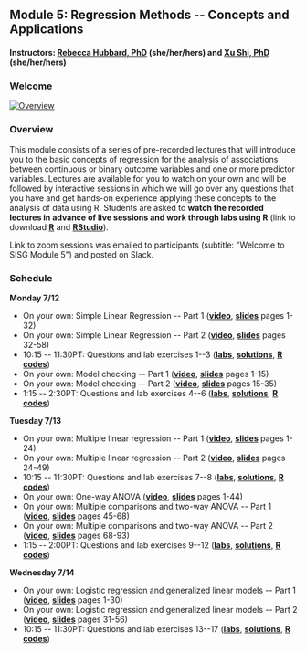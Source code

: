 ## Module 5: Regression Methods -- Concepts and Applications 
#### Instructors: [Rebecca Hubbard, PhD](https://www.med.upenn.edu/ehr-stats) (she/her/hers) and [Xu Shi, PhD](https://www.xuritashi.com) (she/her/hers)

### Welcome
[![Overview](https://i.ytimg.com/vi/pVWQI6F2TpA/mqdefault.jpg)](https://youtu.be/pVWQI6F2TpA)

### Overview
This module consists of a series of pre-recorded lectures that will introduce you to the basic concepts of regression for the analysis of associations between continuous or binary outcome variables and one or more predictor variables. Lectures are available for you to watch on your own and will be followed by interactive sessions in which we will go over any questions that you have and get hands-on experience applying these concepts to the analysis of data using R. Students are asked to **watch the recorded lectures in advance of live sessions and work through labs using R** (link to download **[R](https://cran.r-project.org/)** and **[RStudio](https://rstudio.com/products/rstudio/download/#download)**).

Link to zoom sessions was emailed to participants (subtitle: "Welcome to SISG Module 5") and posted on Slack. 

### Schedule

**Monday 7/12**
* On your own: Simple Linear Regression -- Part 1 (**[video](https://youtu.be/DbhWwBIlN-s)**, **[slides](/slides/1_SimpleLinearRegression.pdf)** pages 1-32)
* On your own: Simple Linear Regression -- Part 2 (**[video](https://youtu.be/vqfW5-ts9_U)**, **[slides](/slides/1_SimpleLinearRegression.pdf)** pages 32-58)
* 10:15 -- 11:30PT: Questions and lab exercises 1--3  (**[labs](/slides/2021_SISG_5_Labs.pdf)**, **[solutions](/slides/2021_SISG_5_Labs_Solutions.pdf)**, **[R codes](/slides/2021_SISG_5_Labs_Code.R)**)
* On your own: Model checking -- Part 1 (**[video](https://youtu.be/ijHe7pmkcIQ)**, **[slides](/slides/2_ModelChecking.pdf)** pages 1-15)
* On your own: Model checking -- Part 2 (**[video](https://youtu.be/-lV2ggV6twA)**, **[slides](/slides/2_ModelChecking.pdf)** pages 15-35)
* 1:15 -- 2:30PT: Questions and lab exercises 4--6  (**[labs](/slides/2021_SISG_5_Labs.pdf)**, **[solutions](/slides/2021_SISG_5_Labs_Solutions.pdf)**, **[R codes](/slides/2021_SISG_5_Labs_Code.R)**)

**Tuesday 7/13**
* On your own: Multiple linear regression -- Part 1 (**[video](https://youtu.be/C8ucMouUkgA)**, **[slides](/slides/3_MultipleLinearRegression.pdf)** pages 1-24)
* On your own: Multiple linear regression -- Part 2 (**[video](https://youtu.be/glVDPDq89XI)**, **[slides](/slides/3_MultipleLinearRegression.pdf)** pages 24-49)
* 10:15 -- 11:30PT: Questions and lab exercises 7--8  (**[labs](/slides/2021_SISG_5_Labs.pdf)**, **[solutions](/slides/2021_SISG_5_Labs_Solutions.pdf)**, **[R codes](/slides/2021_SISG_5_Labs_Code.R)**)
* On your own: One-way ANOVA (**[video]( https://youtu.be/iizDxDvx5Uk)**, **[slides](/slides/4_ANOVA_MultipleComparisons.pdf)** pages 1-44)
* On your own: Multiple comparisons and two-way ANOVA -- Part 1 (**[video](https://youtu.be/y4C8eFH8dto)**, **[slides](/slides/4_ANOVA_MultipleComparisons.pdf)** pages 45-68)
* On your own: Multiple comparisons and two-way ANOVA -- Part 2 (**[video](https://youtu.be/4VcdwE7Olfk)**, **[slides](/slides/4_ANOVA_MultipleComparisons.pdf)** pages 68-93)
* 1:15 -- 2:00PT: Questions and lab exercises 9--12  (**[labs](/slides/2021_SISG_5_Labs.pdf)**, **[solutions](/slides/2021_SISG_5_Labs_Solutions.pdf)**, **[R codes](/slides/2021_SISG_5_Labs_Code.R)**)

**Wednesday 7/14**
* On your own: Logistic regression and generalized linear models -- Part 1 (**[video](https://youtu.be/h12mvtkqj3c)**, **[slides](/slides/5_LogisticRegression.pdf)** pages 1-30)
* On your own: Logistic regression and generalized linear models -- Part 2 (**[video](https://youtu.be/0Dgu5h7MwCs)**, **[slides](/slides/5_LogisticRegression.pdf)** pages 31-56)
* 10:15 -- 11:30PT: Questions and lab exercises 13--17  (**[labs](/slides/2021_SISG_5_Labs.pdf)**, **[solutions](/slides/2021_SISG_5_Labs_Solutions.pdf)**, **[R codes](/slides/2021_SISG_5_Labs_Code.R)**)


